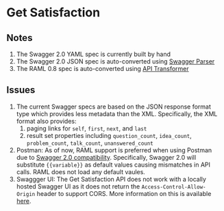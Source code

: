Get Satisfaction
================

## Notes

1. The Swagger 2.0 YAML spec is currently built by hand
2. The Swagger 2.0 JSON spec is auto-converted using [Swagger Parser](http://bigstickcarpet.com/swagger-parser/)
3. The RAML 0.8 spec is auto-converted using [API Transformer](https://apitransformer.com/)

## Issues

1. The current Swagger specs are based on the JSON response format type which provides less metadata than the XML. Specifically, the XML format also provides:
    1. paging links for `self`, `first`, `next`, and `last`
    2. result set properties including `question_count`, `idea_count`, `problem_count`, `talk_count`, `unanswered_count`
2. Postman: As of now, RAML support is preferred when using Postman due to [Swagger 2.0 compatibility](https://github.com/postmanlabs/postman-app-support/issues/843). Specifically, Swagger 2.0 will substitute `{{variable}}` as default values causing mismatches in API calls. RAML does not load any default vaules.
3. Swaggger UI: The Get Satisfaction API does not work with a locally hosted Swagger UI as it does not return the `Access-Control-Allow-Origin` header to support CORS. More information on this is available [here](https://github.com/swagger-api/swagger-ui/blob/master/README.md#cors-support).
